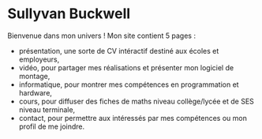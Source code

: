 # Sullyvan Buckwell

Bienvenue dans mon univers !
Mon site contient 5 pages :
- présentation, une sorte de CV intéractif destiné aux écoles et employeurs,
- vidéo, pour partager mes réalisations et présenter mon logiciel de montage,
- informatique, pour montrer mes compétences en programmation et hardware,
- cours, pour diffuser des fiches de maths niveau collège/lycée et de SES niveau terminale,
- contact, pour permettre aux intéressés par mes compétences ou mon profil de me joindre.